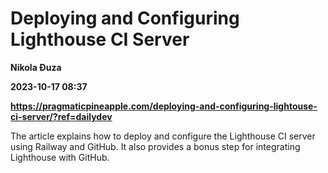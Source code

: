 # Deploying and Configuring Lighthouse CI Server
**Nikola Đuza**

**2023-10-17 08:37**

**https://pragmaticpineapple.com/deploying-and-configuring-lightouse-ci-server/?ref=dailydev**

The article explains how to deploy and configure the Lighthouse CI server using Railway and GitHub. It also provides a bonus step for integrating Lighthouse with GitHub.